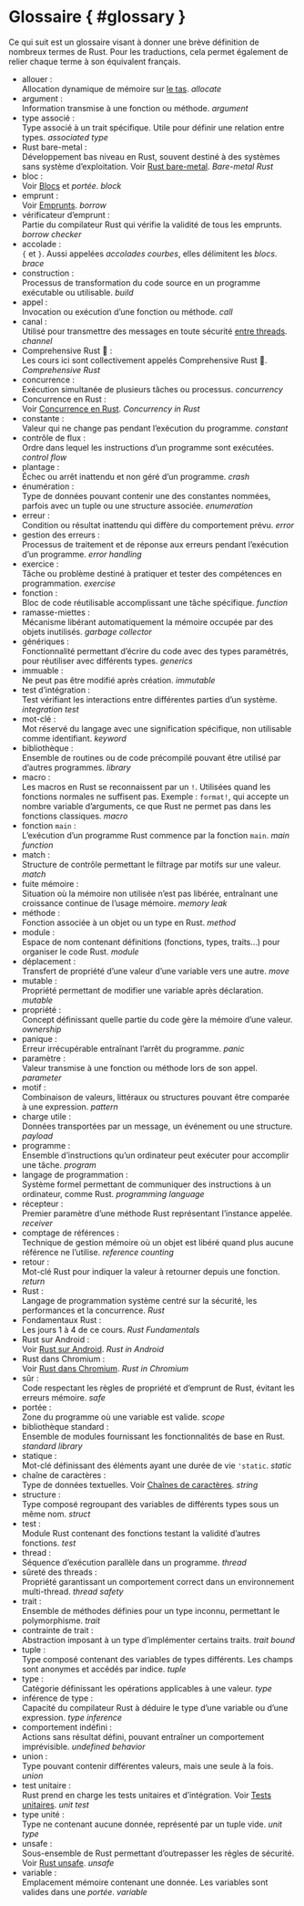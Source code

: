 <!-- i18n:comment Please keep { #glossary } untranslated. -->

# Glossaire { #glossary }

Ce qui suit est un glossaire visant à donner une brève définition de nombreux termes de Rust.
Pour les traductions, cela permet également de relier chaque terme à son 
équivalent français.

<style>
h1#glossary ~ ul {
    list-style: none;
    padding-inline-start: 0;
}

h1#glossary ~ ul > li {
    /* Simplify with "text-indent: 2em hanging" when supported:
       https://caniuse.com/mdn-css_properties_text-indent_hanging */
    padding-left: 2em;
    text-indent: -2em;
}

h1#glossary ~ ul > li:first-line {
    font-weight: bold;
}
</style>

<!-- i18n:comment Please add the English term in italic after your -->
<!-- i18n:comment translated term. Also, please keep the hard line -->
<!-- i18n:comment breaks to ensure a nice formatting. -->

- allouer :\
  Allocation dynamique de mémoire sur [le tas](memory-management/review.md). *allocate*
- argument :\
  Information transmise à une fonction ou méthode. *argument*
- type associé :\
  Type associé à un trait spécifique. Utile pour définir une relation entre types. *associated type*
- Rust bare-metal :\
  Développement bas niveau en Rust, souvent destiné à des systèmes sans système d’exploitation. Voir [Rust bare-metal](bare-metal.md). *Bare-metal Rust*
- bloc :\
  Voir [Blocs](control-flow-basics/blocks-and-scopes.md) et _portée_. *block*
- emprunt :\
  Voir [Emprunts](borrowing/shared.md). *borrow*
- vérificateur d’emprunt :\
  Partie du compilateur Rust qui vérifie la validité de tous les emprunts. *borrow checker*
- accolade :\
  `{` et `}`. Aussi appelées _accolades courbes_, elles délimitent les _blocs_. *brace*
- construction :\
  Processus de transformation du code source en un programme exécutable ou utilisable. *build*
- appel :\
  Invocation ou exécution d’une fonction ou méthode. *call*
- canal :\
  Utilisé pour transmettre des messages en toute sécurité [entre threads](concurrency/channels.md). *channel*
- Comprehensive Rust 🦀 :\
  Les cours ici sont collectivement appelés Comprehensive Rust 🦀. *Comprehensive Rust*
- concurrence :\
  Exécution simultanée de plusieurs tâches ou processus. *concurrency*
- Concurrence en Rust :\
  Voir [Concurrence en Rust](concurrency/welcome.md). *Concurrency in Rust*
- constante :\
  Valeur qui ne change pas pendant l’exécution du programme. *constant*
- contrôle de flux :\
  Ordre dans lequel les instructions d’un programme sont exécutées. *control flow*
- plantage :\
  Échec ou arrêt inattendu et non géré d’un programme. *crash*
- énumération :\
  Type de données pouvant contenir une des constantes nommées, parfois avec un tuple ou une structure associée. *enumeration*
- erreur :\
  Condition ou résultat inattendu qui diffère du comportement prévu. *error*
- gestion des erreurs :\
  Processus de traitement et de réponse aux erreurs pendant l’exécution d’un programme. *error handling*
- exercice :\
  Tâche ou problème destiné à pratiquer et tester des compétences en programmation. *exercise*
- fonction :\
  Bloc de code réutilisable accomplissant une tâche spécifique. *function*
- ramasse-miettes :\
  Mécanisme libérant automatiquement la mémoire occupée par des objets inutilisés. *garbage collector*
- génériques :\
  Fonctionnalité permettant d’écrire du code avec des types paramétrés, pour réutiliser avec différents types. *generics*
- immuable :\
  Ne peut pas être modifié après création. *immutable*
- test d’intégration :\
  Test vérifiant les interactions entre différentes parties d’un système. *integration test*
- mot-clé :\
  Mot réservé du langage avec une signification spécifique, non utilisable comme identifiant. *keyword*
- bibliothèque :\
  Ensemble de routines ou de code précompilé pouvant être utilisé par d’autres programmes. *library*
- macro :\
  Les macros en Rust se reconnaissent par un `!`. Utilisées quand les fonctions normales ne suffisent pas. Exemple : `format!`, qui accepte un nombre variable d’arguments, ce que Rust ne permet pas dans les fonctions classiques. *macro*
- fonction `main` :\
  L’exécution d’un programme Rust commence par la fonction `main`. *main function*
- match :\
  Structure de contrôle permettant le filtrage par motifs sur une valeur. *match*
- fuite mémoire :\
  Situation où la mémoire non utilisée n’est pas libérée, entraînant une croissance continue de l’usage mémoire. *memory leak*
- méthode :\
  Fonction associée à un objet ou un type en Rust. *method*
- module :\
  Espace de nom contenant définitions (fonctions, types, traits…) pour organiser le code Rust. *module*
- déplacement :\
  Transfert de propriété d’une valeur d’une variable vers une autre. *move*
- mutable :\
  Propriété permettant de modifier une variable après déclaration. *mutable*
- propriété :\
  Concept définissant quelle partie du code gère la mémoire d’une valeur. *ownership*
- panique :\
  Erreur irrécupérable entraînant l’arrêt du programme. *panic*
- paramètre :\
  Valeur transmise à une fonction ou méthode lors de son appel. *parameter*
- motif :\
  Combinaison de valeurs, littéraux ou structures pouvant être comparée à une expression. *pattern*
- charge utile :\
  Données transportées par un message, un événement ou une structure. *payload*
- programme :\
  Ensemble d’instructions qu’un ordinateur peut exécuter pour accomplir une tâche. *program*
- langage de programmation :\
  Système formel permettant de communiquer des instructions à un ordinateur, comme Rust. *programming language*
- récepteur :\
  Premier paramètre d’une méthode Rust représentant l’instance appelée. *receiver*
- comptage de références :\
  Technique de gestion mémoire où un objet est libéré quand plus aucune référence ne l’utilise. *reference counting*
- retour :\
  Mot-clé Rust pour indiquer la valeur à retourner depuis une fonction. *return*
- Rust :\
  Langage de programmation système centré sur la sécurité, les performances et la concurrence. *Rust*
- Fondamentaux Rust :\
  Les jours 1 à 4 de ce cours. *Rust Fundamentals*
- Rust sur Android :\
  Voir [Rust sur Android](android.md). *Rust in Android*
- Rust dans Chromium :\
  Voir [Rust dans Chromium](chromium.md). *Rust in Chromium*
- sûr :\
  Code respectant les règles de propriété et d’emprunt de Rust, évitant les erreurs mémoire. *safe*
- portée :\
  Zone du programme où une variable est valide. *scope*
- bibliothèque standard :\
  Ensemble de modules fournissant les fonctionnalités de base en Rust. *standard library*
- statique :\
  Mot-clé définissant des éléments ayant une durée de vie `'static`. *static*
- chaîne de caractères :\
  Type de données textuelles. Voir [Chaînes de caractères](references/strings.html). *string*
- structure :\
  Type composé regroupant des variables de différents types sous un même nom. *struct*
- test :\
  Module Rust contenant des fonctions testant la validité d’autres fonctions. *test*
- thread :\
  Séquence d’exécution parallèle dans un programme. *thread*
- sûreté des threads :\
  Propriété garantissant un comportement correct dans un environnement multi-thread. *thread safety*
- trait :\
  Ensemble de méthodes définies pour un type inconnu, permettant le polymorphisme. *trait*
- contrainte de trait :\
  Abstraction imposant à un type d’implémenter certains traits. *trait bound*
- tuple :\
  Type composé contenant des variables de types différents. Les champs sont anonymes et accédés par indice. *tuple*
- type :\
  Catégorie définissant les opérations applicables à une valeur. *type*
- inférence de type :\
  Capacité du compilateur Rust à déduire le type d’une variable ou d’une expression. *type inference*
- comportement indéfini :\
  Actions sans résultat défini, pouvant entraîner un comportement imprévisible. *undefined behavior*
- union :\
  Type pouvant contenir différentes valeurs, mais une seule à la fois. *union*
- test unitaire :\
  Rust prend en charge les tests unitaires et d’intégration. Voir [Tests unitaires](testing/unit-tests.html). *unit test*
- type unité :\
  Type ne contenant aucune donnée, représenté par un tuple vide. *unit type*
- unsafe :\
  Sous-ensemble de Rust permettant d’outrepasser les règles de sécurité. Voir [Rust unsafe](unsafe-rust/unsafe.md). *unsafe*
- variable :\
  Emplacement mémoire contenant une donnée. Les variables sont valides dans une _portée_. *variable*